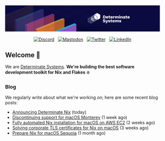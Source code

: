 <p align="center">
  <a href="https://determinate.systems" target="_blank"><img src="https://raw.githubusercontent.com/determinatesystems/.github/main/.github/banner.jpg"></a>
</p>
<p align="center">
  &nbsp;<a href="https://determinate.systems/discord" target="_blank"><img alt="Discord" src="https://img.shields.io/discord/1116012109709463613?style=for-the-badge&logo=discord&logoColor=%23ffffff&label=Discord&labelColor=%234253e8&color=%23e4e2e2"></a>&nbsp;
  &nbsp;<a href="https://hachyderm.io/@determinatesystems" target="_blank"><img alt="Mastodon" src="https://img.shields.io/badge/Mastodon-6468fa?style=for-the-badge&logo=mastodon&logoColor=%23ffffff"></a>&nbsp;
  &nbsp;<a href="https://twitter.com/DeterminateSys" target="_blank"><img alt="Twitter" src="https://img.shields.io/badge/Twitter-303030?style=for-the-badge&logo=x&logoColor=%23ffffff"></a>&nbsp;
  &nbsp;<a href="https://www.linkedin.com/company/determinate-systems" target="_blank"><img alt="LinkedIn" src="https://img.shields.io/badge/LinkedIn-1667be?style=for-the-badge&logo=linkedin&logoColor=%23ffffff"></a>&nbsp;
</p>

## Welcome 👋

We are [Determinate Systems](https://determinate.systems).
**We're building the best software development toolkit for Nix and Flakes** ❄️

### Blog 

We regularly write about what we're working on; here are some recent blog posts:


- [Announcing Determinate Nix](https://determinate.systems/posts/announcing-determinate-nix/) (today)
- [Discontinuing support for macOS Monterey](https://determinate.systems/posts/nix-installer-macos-12-monterey/) (1 week ago)
- [Fully automated Nix installation for macOS on AWS EC2](https://determinate.systems/posts/unattended-nix-install-macos-aws-ec2/) (2 weeks ago)
- [Solving corporate TLS certificates for Nix on macOS](https://determinate.systems/posts/zscaler-macos-and-nix-on-corporate-networks/) (3 weeks ago)
- [Prepare Nix for macOS Sequoia](https://determinate.systems/posts/nix-support-for-macos-sequoia/) (1 month ago)
